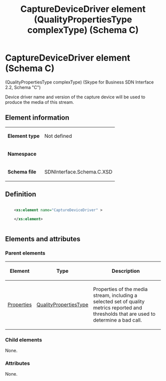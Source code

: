 ﻿---
title: CaptureDeviceDriver element (QualityPropertiesType complexType) (Schema C)
TOCTitle: CaptureDeviceDriver element
ms:assetid: 65df120d-eba2-b8c6-e606-7a378d96f486
ms:mtpsurl: https://msdn.microsoft.com/library/Mt404720(v=office.16)
ms:contentKeyID: 68250633
description: Device driver name and version of the capture device can be used to produce the media of this stream.
ms.date: 08/24/2015
mtps_version: v=office.16
dev_langs:
- xml
---

# CaptureDeviceDriver element (Schema C)

(QualityPropertiesType complexType) (Skype for Business SDN Interface 2.2, Schema "C")

Device driver name and version of the capture device will be used to produce the media of this stream.

## Element information

<table>

<tbody>
<tr class="odd">
<td><p><strong>Element type</strong></p></td>
<td><p>Not defined</p></td>
</tr>
<tr class="even">
<td><p><strong>Namespace</strong></p></td>
<td><p></p></td>
</tr>
<tr class="odd">
<td><p><strong>Schema file</strong></p></td>
<td><p>SDNInterface.Schema.C.XSD</p></td>
</tr>
</tbody>
</table>


## Definition

```xml

    <xs:element name="CaptureDeviceDriver" >
    
    </xs:element>
  
```

## Elements and attributes

### Parent elements

<table>

<thead>
<tr class="header">
<th><p>Element</p></th>
<th><p>Type</p></th>
<th><p>Description</p></th>
</tr>
</thead>
<tbody>
<tr class="odd">
<td><p><a href="properties-element-qualitytype-complextype-skype-for-business-sdn-interface-2-2-schema-c.md">Properties</a></p></td>
<td><p><a href="qualitypropertiestype-complextype-skype-for-business-sdn-interface-2-2-schema-c.md">QualityPropertiesType</a></p></td>
<td><p>Properties of the media stream, including a selected set of quality metrics reported and thresholds that are used to determine a bad call.</p></td>
</tr>
</tbody>
</table>


### Child elements

None.

### Attributes

None.

